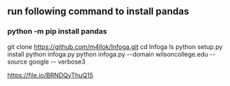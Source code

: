 ## run following command to install pandas
### python -m pip install pandas

git clone https://github.com/m4llok/Infoga.git
cd Infoga
ls
python setup.py install
python infoga.py
python infoga.py --domain wilsoncollege.edu --source google -- verbose3



https://file.io/BRNDQyThuQ15
